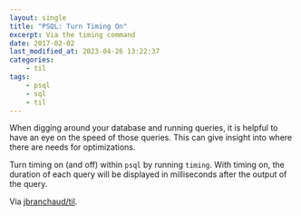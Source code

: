 ```yaml
---
layout: single
title: "PSQL: Turn Timing On"
excerpt: Via the timing command
date: 2017-02-02
last_modified_at: 2023-04-26 13:22:37
categories:
    - til
tags:
    - psql
    - sql
    - til
---
```


When digging around your database and running queries, it is helpful to
have an eye on the speed of those queries. This can give insight into
where there are needs for optimizations.

Turn timing on (and off) within `psql` by running `timing`. With timing
on, the duration of each query will be displayed in milliseconds after the
output of the query.

Via [jbranchaud/til](https://github.com/jbranchaud/til).
